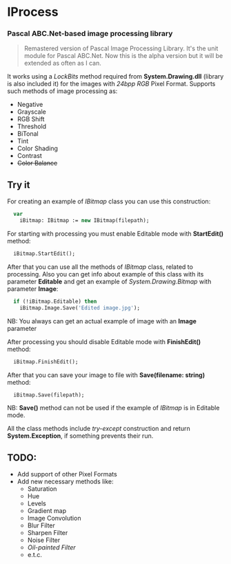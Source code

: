 # IProcess
### Pascal ABC.Net-based image processing library
> Remastered version of Pascal Image Processing Library. It's the unit module for Pascal ABC.Net.
> Now this is the alpha version but it will be extended as often as I can.

It works using a *LockBits* method required from **System.Drawing.dll** (library is also included it) for the images with *24bpp RGB* Pixel Format.
Supports such methods of image processing as:
- Negative
- Grayscale
- RGB Shift
- Threshold
- BiTonal
- Tint
- Color Shading
- Contrast
- ~~Color Balance~~

## Try it
For creating an example of *IBitmap* class you can use this construction:
```pas
  var
    iBitmap: IBitmap := new IBitmap(filepath);
```
  
For starting with processing you must enable Editable mode with **StartEdit()** method:
```pas
  iBitmap.StartEdit();
```
  
After that you can use all the methods of *IBitmap* class, related to processing.
Also you can get info about example of this class with its parameter **Editable** and get an example of *System.Drawing.Bitmap* with parameter **Image**:
```pas
  if (!iBitmap.Editable) then
    iBitmap.Image.Save('Edited image.jpg');
```
NB: You always can get an actual example of image with an **Image** parameter

After processing you should disable Editable mode with **FinishEdit()** method:
```pas
  iBitmap.FinishEdit();
```
  
After that you can save your image to file with **Save(filename: string)** method:
```pas
  iBitmap.Save(filepath);
```
NB: **Save()** method can not be used if the example of *IBitmap* is in Editable mode.

All the class methods include *try-except* construction and return **System.Exception**, if something prevents their run.

## TODO: 
- Add support of other Pixel Formats
- Add new necessary methods like:
  - Saturation
  - Hue
  - Levels
  - Gradient map
  - Image Convolution
  - Blur Filter
  - Sharpen Filter
  - Noise Filter
  - *Oil-painted Filter*
  - e.t.c.

